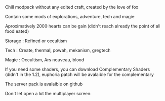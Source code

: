 Chill modpack without any edited craft, created by the love of fox

Contain some mods of explorations, adventure, tech and magie

Aproximatively 2000 hearts can be gain (didn't reach already the point of all food eated)

Storage : Refined or occultism

Tech : Create, thermal, powah, mekanism, gregtech

Magie : Occultism, Ars nouveau, blood

If you need some shaders, you can download Complementary Shaders (didn't in the 1.2), euphoria patch will be avalaible for the complementary

The server pack is avalaible on github


Don't let open a lot the multiplayer screen
